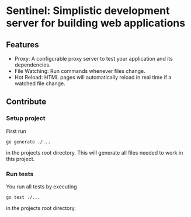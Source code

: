 # Sentinel: Simplistic development server for building web applications

## Features
* Proxy: A configurable proxy server to test your application and its dependencies.
* File Watching: Run commands whenever files change.
* Hot Reload: HTML pages will automatically reload in real time if a watched file change.

## Contribute

### Setup project
First run

    go generate ./...

in the projects root directory. This will generate all files needed to work in
this project.

### Run tests
You run all tests by executing

    go test ./...

in the projects root directory.

